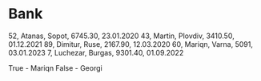 # Bank
52, Atanas, Sopot, 6745.30, 23.01.2020
43, Martin, Plovdiv, 3410.50, 01.12.2021
89, Dimitur, Ruse, 2167.90, 12.03.2020
60, Mariqn, Varna, 5091, 03.01.2023
7, Luchezar, Burgas, 9301.40, 01.09.2022

True - Mariqn
False - Georgi
